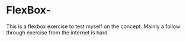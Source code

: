 # FlexBox-
This is a flexbox exercise to test myself on the concept. Mainly a follow through exercise from the internet is hard
